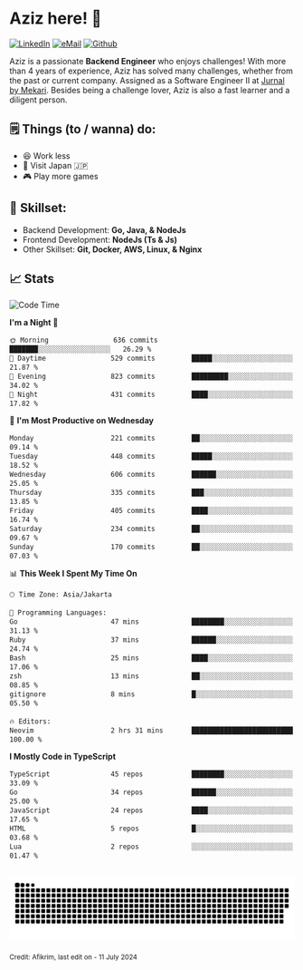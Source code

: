 # Aziz here! 👋

[![LinkedIn](https://img.shields.io/static/v1?message=afikrim&logo=linkedin&label=&color=0077B5&logoColor=white&labelColor=&style=for-the-badge)](https://www.linkedin.com/in/afikrim)
[![eMail](https://img.shields.io/static/v1?message=afikrim10@gmail.com&logo=gmail&label=&color=D14836&logoColor=white&labelColor=&style=for-the-badge)](mailto:afikrim10@gmail.com)
[![Github](https://komarev.com/ghpvc/?username=afikrim&label=Visitors&style=for-the-badge)](https://www.github.com/afikrim)

<!--Introduction-->
Aziz is a passionate **Backend Engineer** who enjoys challenges! With more than 4 years of experience, Aziz has solved many challenges, whether from the past or current company. Assigned as a Software Engineer II at [Jurnal by Mekari](https://jurnal.id). Besides being a challenge lover, Aziz is also a fast learner and a diligent person.

<!--Things TODO-->
## 🗒️ Things (to / wanna) do:

- 😆 Work less
- 🚀 Visit Japan 🇯🇵
- 🎮 Play more games

<!--Skillset-->
## 🏅 Skillset:

- Backend Development: **Go, Java, & NodeJs**
- Frontend Development: **NodeJs (Ts & Js)**
- Other Skillset: **Git, Docker, AWS, Linux, & Nginx**

## 📈 Stats  

<!--START_SECTION:waka-->
![Code Time](http://img.shields.io/badge/Code%20Time-1%2C980%20hrs%2039%20mins-blue)

**I'm a Night 🦉** 

```text
🌞 Morning                636 commits         ███████░░░░░░░░░░░░░░░░░░   26.29 % 
🌆 Daytime                529 commits         █████░░░░░░░░░░░░░░░░░░░░   21.87 % 
🌃 Evening                823 commits         █████████░░░░░░░░░░░░░░░░   34.02 % 
🌙 Night                  431 commits         ████░░░░░░░░░░░░░░░░░░░░░   17.82 % 
```
📅 **I'm Most Productive on Wednesday** 

```text
Monday                   221 commits         ██░░░░░░░░░░░░░░░░░░░░░░░   09.14 % 
Tuesday                  448 commits         █████░░░░░░░░░░░░░░░░░░░░   18.52 % 
Wednesday                606 commits         ██████░░░░░░░░░░░░░░░░░░░   25.05 % 
Thursday                 335 commits         ███░░░░░░░░░░░░░░░░░░░░░░   13.85 % 
Friday                   405 commits         ████░░░░░░░░░░░░░░░░░░░░░   16.74 % 
Saturday                 234 commits         ██░░░░░░░░░░░░░░░░░░░░░░░   09.67 % 
Sunday                   170 commits         ██░░░░░░░░░░░░░░░░░░░░░░░   07.03 % 
```


📊 **This Week I Spent My Time On** 

```text
🕑︎ Time Zone: Asia/Jakarta

💬 Programming Languages: 
Go                       47 mins             ████████░░░░░░░░░░░░░░░░░   31.13 % 
Ruby                     37 mins             ██████░░░░░░░░░░░░░░░░░░░   24.74 % 
Bash                     25 mins             ████░░░░░░░░░░░░░░░░░░░░░   17.06 % 
zsh                      13 mins             ██░░░░░░░░░░░░░░░░░░░░░░░   08.85 % 
gitignore                8 mins              █░░░░░░░░░░░░░░░░░░░░░░░░   05.50 % 

🔥 Editors: 
Neovim                   2 hrs 31 mins       █████████████████████████   100.00 % 
```

**I Mostly Code in TypeScript** 

```text
TypeScript               45 repos            ████████░░░░░░░░░░░░░░░░░   33.09 % 
Go                       34 repos            ██████░░░░░░░░░░░░░░░░░░░   25.00 % 
JavaScript               24 repos            ████░░░░░░░░░░░░░░░░░░░░░   17.65 % 
HTML                     5 repos             █░░░░░░░░░░░░░░░░░░░░░░░░   03.68 % 
Lua                      2 repos             ░░░░░░░░░░░░░░░░░░░░░░░░░   01.47 % 
```




<!--END_SECTION:waka-->


<br clear="both">

<div align="center">
  <img src="https://raw.githubusercontent.com/afikrim/afikrim/output/snake.svg" alt="Snake animation" />
</div>


<sub>Credit: Afikrim, last edit on - 11 July 2024</sub>
